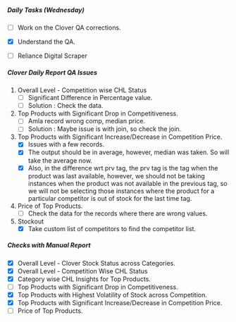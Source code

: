 ##### Daily Tasks (Wednesday)

- [ ] Work on the Clover QA corrections.
- [x] Understand the QA.
- [ ] Reliance Digital Scraper


##### Clover Daily Report QA Issues

1. Overall Level - Competition wise CHL Status
	- [ ] Significant Difference in Percentage value.
	- [ ] Solution : Check the data.
2. Top Products with Significant Drop in Competitiveness.
	- [ ] Amla record wrong comp, median price.
	- [ ] Solution : Maybe issue is with join, so check the join.
3. Top Products with Significant Increase/Decrease in Competition Price.
	- [x] Issues with a few records.
	- [x] The output should be in average, however, median was taken. So will take the average now.
	- [x] Also, in the difference wrt prv tag, the prv tag is the tag when the product was last available, however, we should not be taking instances when the product was not available in the previous tag, so we will not be selecting those instances where the product for a particular competitor is out of stock for the last time tag.
4. Price of Top Products.
	- [ ] Check the data for the records where there are wrong values.
5. Stockout
	- [x] Take custom list of competitors to find the competitor list.

##### Checks with Manual Report
- [x] Overall Level - Clover Stock Status across Categories.
- [x] Overall Level - Competition Wise CHL Status
- [x] Category wise CHL Insights for Top Products.
- [ ] Top Products with Significant Drop in Competitiveness.
- [x] Top Products with Highest Volatility of Stock across Competition.
- [x] Top Products with Significant Increase/Decrease in Competition Price.
- [ ] Price of Top Products.